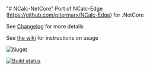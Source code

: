 "# NCalc-NetCore" 
Port of NCalc-Edge (https://github.com/pitermarx/NCalc-Edge) for .NetCore

See [Changelog](https://github.com/Alterdata/NCalc-NetCore/wiki/Changelog) for more details

See [the wiki](https://github.com/Alterdata/NCalc-NetCore/wiki) for instructions on usage

[![Nuget](https://img.shields.io/nuget/v/NCalc.NetCore.svg)](https://nuget.org/packages/NCalc.NetCore/)

[![Build status](https://ci.appveyor.com/api/projects/status/c2epgt465hxo5bff?svg=true)](https://ci.appveyor.com/project/tonyrapozo/ncalc-netcore)